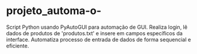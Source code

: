 # projeto_automa-o-
 Script Python usando PyAutoGUI para automação de GUI. Realiza login, lê dados de produtos de 'produtos.txt' e insere em campos específicos da interface. Automatiza processo de entrada de dados de forma sequencial e eficiente.
